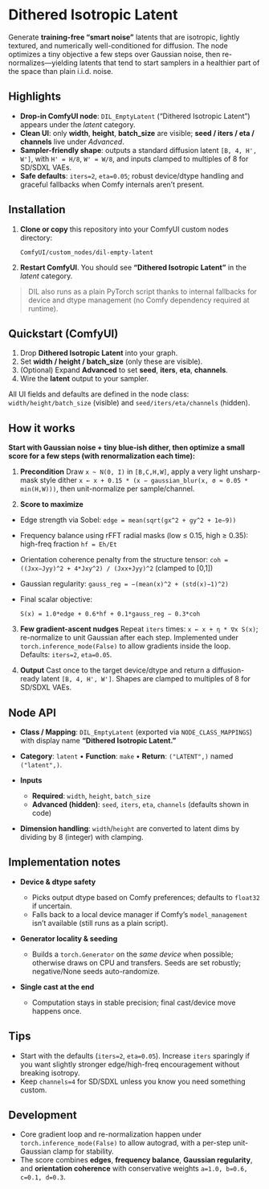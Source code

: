 # Dithered Isotropic Latent

Generate **training-free “smart noise”** latents that are isotropic, lightly textured, and numerically well-conditioned for diffusion. The node optimizes a tiny objective a few steps over Gaussian noise, then re-normalizes—yielding latents that tend to start samplers in a healthier part of the space than plain i.i.d. noise.  

## Highlights

* **Drop-in ComfyUI node**: `DIL_EmptyLatent` (“Dithered Isotropic Latent”) appears under the *latent* category. 
* **Clean UI**: only **width**, **height**, **batch_size** are visible; **seed / iters / eta / channels** live under *Advanced*.  
* **Sampler-friendly shape**: outputs a standard diffusion latent `[B, 4, H', W']`, with `H' = H/8`, `W' = W/8`, and inputs clamped to multiples of 8 for SD/SDXL VAEs.  
* **Safe defaults**: `iters=2`, `eta=0.05`; robust device/dtype handling and graceful fallbacks when Comfy internals aren’t present.  

## Installation

1. **Clone or copy** this repository into your ComfyUI custom nodes directory:

   ```
   ComfyUI/custom_nodes/dil-empty-latent
   ```
2. **Restart ComfyUI**. You should see **“Dithered Isotropic Latent”** in the *latent* category. 

> DIL also runs as a plain PyTorch script thanks to internal fallbacks for device and dtype management (no Comfy dependency required at runtime). 

## Quickstart (ComfyUI)

1. Drop **Dithered Isotropic Latent** into your graph.
2. Set **width / height / batch_size** (only these are visible).
3. (Optional) Expand **Advanced** to set **seed**, **iters**, **eta**, **channels**.
4. Wire the **latent** output to your sampler.

All UI fields and defaults are defined in the node class: `width/height/batch_size` (visible) and `seed/iters/eta/channels` (hidden). 

## How it works

**Start with Gaussian noise + tiny blue-ish dither, then optimize a small score for a few steps (with renormalization each time):**

1. **Precondition**
   Draw `x ~ N(0, I)` in `[B,C,H,W]`, apply a very light unsharp-mask style dither
   `x ← x + 0.15 * (x − gaussian_blur(x, σ ≈ 0.05 * min(H,W)))`, then unit-normalize per sample/channel.  

2. **Score to maximize**

* Edge strength via Sobel: `edge = mean(sqrt(gx^2 + gy^2 + 1e−9))`
* Frequency balance using rFFT radial masks (low ≤ 0.15, high ≥ 0.35): high-freq fraction `hf = Eh/Et`
* Orientation coherence penalty from the structure tensor:
  `coh = ((Jxx−Jyy)^2 + 4*Jxy^2) / (Jxx+Jyy)^2` (clamped to [0,1])
* Gaussian regularity: `gauss_reg = −(mean(x)^2 + (std(x)−1)^2)`
* Final scalar objective:

  ```
  S(x) = 1.0*edge + 0.6*hf + 0.1*gauss_reg − 0.3*coh
  ```

3. **Few gradient-ascent nudges**
   Repeat `iters` times: `x ← x + η * ∇x S(x)`; re-normalize to unit Gaussian after each step. Implemented under `torch.inference_mode(False)` to allow gradients inside the loop. Defaults: `iters=2`, `eta=0.05`.   

4. **Output**
   Cast once to the target device/dtype and return a diffusion-ready latent `[B, 4, H', W']`. Shapes are clamped to multiples of 8 for SD/SDXL VAEs.  

## Node API

* **Class / Mapping**: `DIL_EmptyLatent` (exported via `NODE_CLASS_MAPPINGS`) with display name **“Dithered Isotropic Latent.”** 
* **Category**: `latent` • **Function**: `make` • **Return**: `("LATENT",)` named `("latent",)`. 
* **Inputs**

  * **Required**: `width`, `height`, `batch_size`
  * **Advanced (hidden)**: `seed`, `iters`, `eta`, `channels` (defaults shown in code) 
* **Dimension handling**: `width`/`height` are converted to latent dims by dividing by 8 (integer) with clamping. 

## Implementation notes

* **Device & dtype safety**

  * Picks output dtype based on Comfy preferences; defaults to `float32` if uncertain. 
  * Falls back to a local device manager if Comfy’s `model_management` isn’t available (still runs as a plain script). 
* **Generator locality & seeding**

  * Builds a `torch.Generator` on the *same device* when possible; otherwise draws on CPU and transfers. Seeds are set robustly; negative/None seeds auto-randomize.  
* **Single cast at the end**

  * Computation stays in stable precision; final cast/device move happens once. 

## Tips

* Start with the defaults (`iters=2`, `eta=0.05`). Increase `iters` sparingly if you want slightly stronger edge/high-freq encouragement without breaking isotropy.  
* Keep `channels=4` for SD/SDXL unless you know you need something custom. 

## Development

* Core gradient loop and re-normalization happen under `torch.inference_mode(False)` to allow autograd, with a per-step unit-Gaussian clamp for stability. 
* The score combines **edges**, **frequency balance**, **Gaussian regularity**, and **orientation coherence** with conservative weights `a=1.0, b=0.6, c=0.1, d=0.3`. 